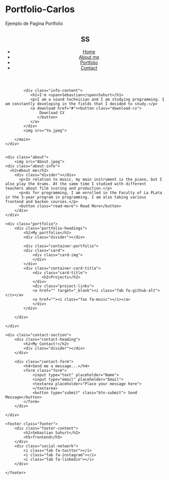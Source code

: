 # Portfolio-Carlos
Ejemplo de Pagina Portfolio

<!DOCTYPE html>
<html lang="en">
<head>
    <meta charset="UTF-8">
    <meta http-equiv="X-UA-Compatible" content="IE=edge">
    <meta name="viewport" content="width=device-width, initial-scale=1.0">
    <link rel="stylesheet" href="Style.css">
    <link rel="stylesheet" type="text/css" href="css/bootstrap.min.css"
</head>
<body>
    <div class="header-container"> 
         <header>
              <nav class="navbar">
                  <div class="nav-logo">
                       <h2>S<span>S</span></h2>
                  </div>
                  <ul class="menu">
                      <li><a href="#">Home</a></li>
                      <li><a href="#">About me</a></li>
                      <li><a href="#">Portfolio</a></li>
                      <li><a href="#">Contact</a></li>
                  </ul>
              </nav>
         </header>
         <main class="main">

            <div class="info-content">
               <h1>I'm <span>Sebastian</span>Suhurt</h1>
               <p>I am a sound technician and I am studying programming. I am constantly developing in the fields that I decided to study.</p>
               <a download href="#"><button class="download-cv">
                   Download CV
                  </button>
               </a>
            </div>
            <img src="Yo.jpeg">
    
        </main>
    </div> 
     

    <div class="about">
        <img src="About.jpeg">
    <div class="about-info">
      <h2>About me</h2>
        <div class="divider"></div>
          <p>In relation to music, my main instrument is the piano, but I also play the drums. At the same time I studied with different teachers about film scoring and production.</p>
          <p>As for programming, I am enrolled in the Faculty of La PLata in the 3-year program in programming. I am also taking various frontend and backen courses.</p>
          <button class="read-more"> Read More</button>
        </div>
    </div>

    <div class="portfolio">
        <div class="portfolio-headings">
            <h2>My portfolio</h2>
            <div class="divider"></div>
        
            <div class="container-portfolio">
            <div class="card">
                <div class="card-img">
                </div> 
            </div>
            <div class="container-card-title">
                <div class="card-title">
                    <h2>Projects</h2>
                </div>
                <div class="project-links">
                <a href="" target="_blank"><i class="fab fa-github-alt"></i></a>
                <a href=""><i class="fas fa-music"></i></a>
                </div>
            </div>

        </div>

    </div>

    <div class="contact-section">
        <div class="contact-heading">
            <h2>My Contact!</h2>
            <div class="divider"></div>
        </div>

        <div class="contact-form">
            <h4>Send me a message...</h4>
            <form class="form">
                <input type="text" placeholder="Name">
                <input type="email" placeholder="Email">
                <textarea placeholder="Place your message here">
                </textarea>
                <button type="submit" class="btn-submit"> Send Message</button>
            </form>
        </div>

    </div>

    <footer class="footer">
        <div class="footer-content">
            <h2>Sebastian Suhurt</h2>
            <h5>frontend</h5>
        </div>
        <div class="social-network">
            <i class="fab fa-twitter"></i>
            <i class="fab fa-instagram"></i>
            <i class="fab fa-linkedin"></i>
        </div>

    </footer>
</body>
<script src="https://kit.fontawesome.com/acbcd066ff.js" crossorigin="anonymous"></script>
</html>
